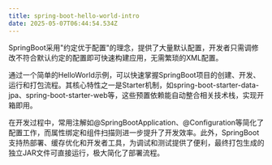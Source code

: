 ```yaml
---
title: spring-boot-hello-world-intro
date: 2025-05-07T06:44:54.534Z
---
```


SpringBoot采用"约定优于配置"的理念，提供了大量默认配置，开发者只需调修改不符合默认约定的配置即可快速构建应用，无需繁琐的XML配置。

通过一个简单的HelloWorld示例，可以快速掌握SpringBoot项目的创建、开发、运行和打包流程。其核心特性之一是Starter机制，如spring-boot-starter-data-jpa、spring-boot-starter-web等，这些预置依赖能自动整合相关技术栈，实现开箱即用。

在开发过程中，常用注解如@SpringBootApplication、@Configuration等简化了配置工作，而属性绑定和组件扫描则进一步提升了开发效率。此外，SpringBoot支持热部署、缓存优化和开发者工具，为调试和测试提供了便利，最终打包生成的独立JAR文件可直接运行，极大简化了部署流程。

